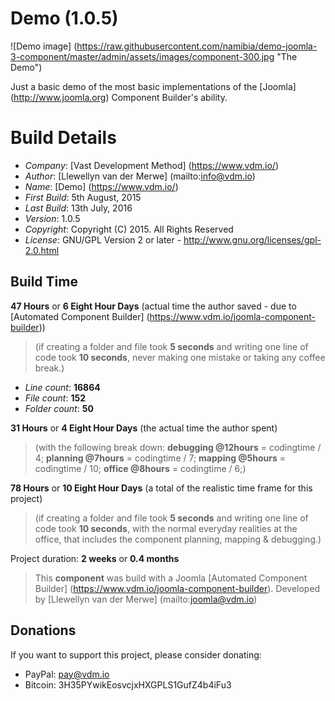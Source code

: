 # Demo (1.0.5)

![Demo image] (https://raw.githubusercontent.com/namibia/demo-joomla-3-component/master/admin/assets/images/component-300.jpg "The Demo")

Just a basic demo of the most basic implementations of the [Joomla] (http://www.joomla.org) Component Builder's ability.

# Build Details

+ *Company*: [Vast Development Method] (https://www.vdm.io/)
+ *Author*: [Llewellyn van der Merwe] (mailto:info@vdm.io)
+ *Name*: [Demo] (https://www.vdm.io/)
+ *First Build*: 5th August, 2015
+ *Last Build*: 13th July, 2016
+ *Version*: 1.0.5
+ *Copyright*: Copyright (C) 2015. All Rights Reserved
+ *License*: GNU/GPL Version 2 or later - http://www.gnu.org/licenses/gpl-2.0.html

## Build Time

**47 Hours** or **6 Eight Hour Days** (actual time the author saved -
due to [Automated Component Builder] (https://www.vdm.io/joomla-component-builder))

> (if creating a folder and file took **5 seconds** and writing one line of code took **10 seconds**,
> never making one mistake or taking any coffee break.)

+ *Line count*: **16864**
+ *File count*: **152**
+ *Folder count*: **50**

**31 Hours** or **4 Eight Hour Days** (the actual time the author spent)

> (with the following break down:
> **debugging @12hours** = codingtime / 4;
> **planning @7hours** = codingtime / 7;
> **mapping @5hours** = codingtime / 10;
> **office @8hours** = codingtime / 6;)

**78 Hours** or **10 Eight Hour Days**
(a total of the realistic time frame for this project)

> (if creating a folder and file took **5 seconds** and writing one line of code took **10 seconds**,
> with the normal everyday realities at the office, that includes the component planning, mapping & debugging.)

Project duration: **2 weeks** or **0.4 months**

> This **component** was build with a Joomla [Automated Component Builder] (https://www.vdm.io/joomla-component-builder).
> Developed by [Llewellyn van der Merwe] (mailto:joomla@vdm.io)

## Donations

 If you want to support this project, please consider donating:
 * PayPal: pay@vdm.io
 * Bitcoin: 3H35PYwikEosvcjxHXGPLS1GufZ4b4iFu3